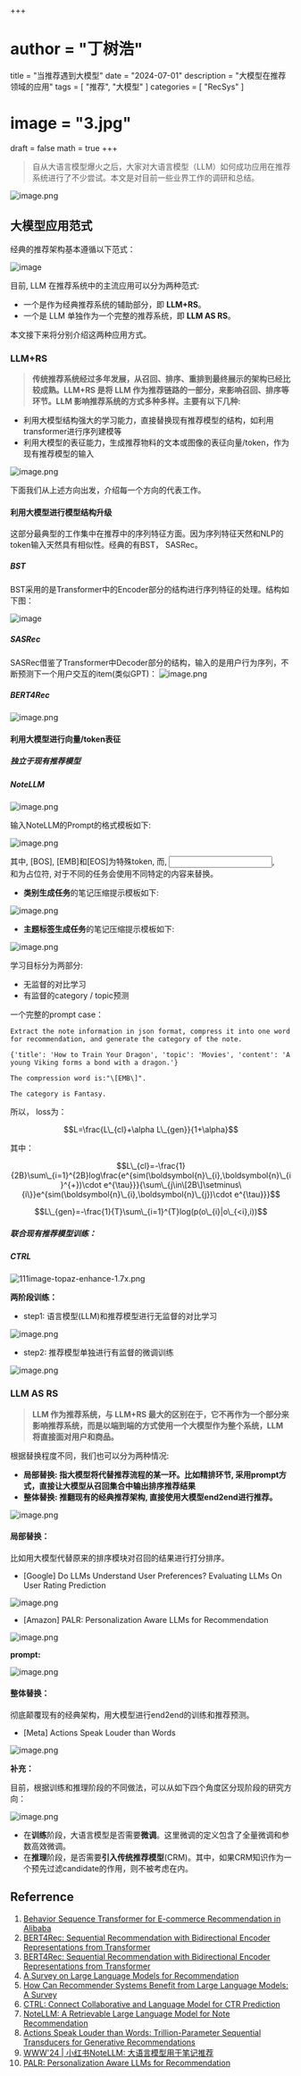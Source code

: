 +++
# author = "丁树浩"
title = "当推荐遇到大模型"
date = "2024-07-01"
description = "大模型在推荐领域的应用"
tags = [
  "推荐",
  "大模型"
]
categories = [
  "RecSys"
]
# image = "3.jpg"
draft = false
math = true
+++


> 自从大语言模型爆火之后，大家对大语言模型（LLM）如何成功应用在推荐系统进行了不少尝试。本文是对目前一些业界工作的调研和总结。

![image.png](https://alidocs.oss-cn-zhangjiakou.aliyuncs.com/res/KM7qe92bYQ5eqpj8/img/5bb122b8-edef-4175-8167-8aa1524cd7df.png)

## 大模型应用范式

经典的推荐架构基本遵循以下范式：

![image](https://alidocs.oss-cn-zhangjiakou.aliyuncs.com/a/pgEG19GKDHxeolWl/27da04c5ef2c47c7a7642a1a201f15f53264.png)

目前, LLM 在推荐系统中的主流应用可以分为两种范式:

* 一个是作为经典推荐系统的辅助部分，即 **LLM+RS**。
* 一个是 LLM 单独作为一个完整的推荐系统，即 **LLM AS RS**。
    

本文接下来将分别介绍这两种应用方式。

### LLM+RS

> **传统推荐系统经过多年发展，从召回、排序、重排到最终展示的架构已经比较成熟。LLM+RS 是将 LLM 作为推荐链路的一部分，来影响召回、排序等环节。LLM 影响推荐系统的方式多种多样。主要有以下几种:**

* 利用大模型结构强大的学习能力，直接替换现有推荐模型的结构，如利用transformer进行序列建模等 
* 利用大模型的表征能力，生成推荐物料的文本或图像的表征向量/token，作为现有推荐模型的输入
    

![image.png](https://alidocs.oss-cn-zhangjiakou.aliyuncs.com/res/KM7qe92bYQ5eqpj8/img/f1b83414-29bc-4699-97ac-82d7231c6c56.png)

下面我们从上述方向出发，介绍每一个方向的代表工作。

#### 利用大模型进行模型结构升级

这部分最典型的工作集中在推荐中的序列特征方面。因为序列特征天然和NLP的token输入天然具有相似性。经典的有BST， SASRec。

##### BST

BST采用的是Transformer中的Encoder部分的结构进行序列特征的处理。结构如下图：

![image](https://alidocs.oss-cn-zhangjiakou.aliyuncs.com/res/KM7qe92bYQ5eqpj8/img/f16de178-f64e-4421-a755-76e559f413b4.png)

##### SASRec 

SASRec借鉴了Transformer中Decoder部分的结构，输入的是用户行为序列，不断预测下一个用户交互的item(类似GPT)：
![image.png](https://alidocs.oss-cn-zhangjiakou.aliyuncs.com/res/KM7qe92bYQ5eqpj8/img/fffe4a40-d715-4339-9ec6-a98018510348.png)

##### BERT4Rec
![image.png](https://alidocs.oss-cn-zhangjiakou.aliyuncs.com/res/KM7qe92bYQ5eqpj8/img/ae060b3f-afad-4d7e-b2f7-71cd27a523e0.png)

#### 利用大模型进行向量/token表征

##### 独立于现有推荐模型

##### NoteLLM
    

![image.png](https://alidocs.oss-cn-zhangjiakou.aliyuncs.com/res/KM7qe92bYQ5eqpj8/img/f28f25ad-7ad9-43ed-ab0d-dc84e00a7c89.png)

 输入NoteLLM的Prompt的格式模板如下:

![image.png](https://alidocs.oss-cn-zhangjiakou.aliyuncs.com/res/KM7qe92bYQ5eqpj8/img/5ed99d91-04f8-4684-8534-869816f2fa44.png)

其中, \[BOS\], \[EMB\]和\[EOS\]为特殊token, 而<Instruction>, <Input Note>, <Output Guidance>和<Output>为占位符, 对于不同的任务会使用不同特定的内容来替换。

- **类别生成任务**的笔记压缩提示模板如下:

![image.png](https://alidocs.oss-cn-zhangjiakou.aliyuncs.com/res/KM7qe92bYQ5eqpj8/img/0d3d18aa-4b62-4bf0-a197-5fddb0792a02.png)

-  **主题标签生成任务**的笔记压缩提示模板如下:
    
![image.png](https://alidocs.oss-cn-zhangjiakou.aliyuncs.com/res/KM7qe92bYQ5eqpj8/img/c8d02652-0d2c-4167-866b-a4742fc544ce.png)

学习目标分为两部分:

- 无监督的对比学习
- 有监督的category / topic预测
    

一个完整的prompt case：

```
Extract the note information in json format, compress it into one word for recommendation, and generate the category of the note.

{'title': 'How to Train Your Dragon', 'topic': 'Movies', 'content': 'A young Viking forms a bond with a dragon.'}

The compression word is:"\[EMB\]".

The category is Fantasy.
```

所以， loss为：

$$L=\frac{L\_{cl}+\alpha L\_{gen}}{1+\alpha}$$

其中：

$$L\_{cl}=-\frac{1}{2B}\sum\_{i=1}^{2B}log\frac{e^{sim(\boldsymbol{n}\_{i},\boldsymbol{n}\_{i}^{+})\cdot e^{\tau}}}{\sum\_{j\in\[2B\]\setminus\{i\}}e^{sim(\boldsymbol{n}\_{i},\boldsymbol{n}\_{j})\cdot e^{\tau}}}$$

$$L\_{gen}=-\frac{1}{T}\sum\_{i=1}^{T}log(p(o\_{i}|o\_{<i},i))$$

##### 联合现有推荐模型训练：

##### CTRL
![111image-topaz-enhance-1.7x.png](https://alidocs.oss-cn-zhangjiakou.aliyuncs.com/res/KM7qe92bYQ5eqpj8/img/83027468-a2a2-4deb-8f4a-60a3b42c36a9.png)

**两阶段训练：**

- step1: 语言模型(LLM)和推荐模型进行无监督的对比学习

![image.png](https://alidocs.oss-cn-zhangjiakou.aliyuncs.com/res/KM7qe92bYQ5eqpj8/img/53e18d76-9b26-4bf1-a107-9f8823efbcee.png)

- step2: 推荐模型单独进行有监督的微调训练

![image.png](https://alidocs.oss-cn-zhangjiakou.aliyuncs.com/res/KM7qe92bYQ5eqpj8/img/4589882f-b81d-4802-9459-ed6fc0056ca3.png)

### LLM AS RS

> **LLM 作为推荐系统，与 LLM+RS 最大的区别在于，它不再作为一个部分来影响推荐系统，而是以端到端的方式使用一个大模型作为整个系统，LLM 将直接面对用户和商品。**

根据替换程度不同，我们也可以分为两种情况:

- **局部替换: 指大模型将代替推荐流程的某一环。比如精排环节, 采用prompt方式，直接让大模型从召回集合中输出排序推荐结果**
- **整体替换: 推翻现有的经典推荐架构, 直接使用大模型end2end进行推荐。**
    

![image.png](https://alidocs.oss-cn-zhangjiakou.aliyuncs.com/res/KM7qe92bYQ5eqpj8/img/4505479c-28bf-46ee-b597-ccaf2b007137.png)

#### 局部替换：

比如用大模型代替原来的排序模块对召回的结果进行打分排序。

- \[Google\] Do LLMs Understand User Preferences? Evaluating LLMs On User Rating Prediction
    

![image.png](https://alidocs.oss-cn-zhangjiakou.aliyuncs.com/res/KM7qe92bYQ5eqpj8/img/dbf55ed1-a73d-4978-b0d7-702aff5eedfe.png)

- \[Amazon\] PALR: Personalization Aware LLMs for Recommendation
    

![image.png](https://alidocs.oss-cn-zhangjiakou.aliyuncs.com/res/KM7qe92bYQ5eqpj8/img/0c859c04-e9ef-43a0-aef8-ce600d60b38d.png)

**prompt:**

![image.png](https://alidocs.oss-cn-zhangjiakou.aliyuncs.com/res/KM7qe92bYQ5eqpj8/img/3edda769-4972-4567-b372-4a1f6c48ad30.png)

#### 整体替换：

彻底颠覆现有的经典架构，用大模型进行end2end的训练和推荐预测。

- \[Meta\] Actions Speak Louder than Words 

![image.png](https://alidocs.oss-cn-zhangjiakou.aliyuncs.com/res/KM7qe92bYQ5eqpj8/img/da5f7f8e-7212-4c74-ba0b-b9f86da86fe7.png)

**补充：**

目前，根据训练和推理阶段的不同做法，可以从如下四个角度区分现阶段的研究方向：

![image.png](https://alidocs.oss-cn-zhangjiakou.aliyuncs.com/res/KM7qe92bYQ5eqpj8/img/ce22c427-fdd4-46e6-b48a-dffff63fd854.png)

* 在**训练**阶段，大语言模型是否需要**微调**。这里微调的定义包含了全量微调和参数高效微调。
* 在**推理**阶段，是否需要**引入传统推荐模型**(CRM)。其中，如果CRM知识作为一个预先过滤candidate的作用，则不被考虑在内。
    

## Referrence

1. [Behavior Sequence Transformer for E-commerce Recommendation in Alibaba](https://arxiv.org/pdf/1905.06874)
2. [BERT4Rec: Sequential Recommendation with Bidirectional Encoder Representations from Transformer](https://arxiv.org/pdf/1904.06690)
3. [BERT4Rec: Sequential Recommendation with Bidirectional Encoder Representations from Transformer](https://arxiv.org/pdf/1904.06690) 
4. [A Survey on Large Language Models for Recommendation](https://arxiv.org/pdf/2305.19860) 
5. [How Can Recommender Systems Benefit from Large Language Models: A Survey](https://arxiv.org/pdf/2306.05817)
6. [CTRL: Connect Collaborative and Language Model for CTR Prediction](https://arxiv.org/pdf/2306.02841)
7. [NoteLLM: A Retrievable Large Language Model for Note Recommendation](https://arxiv.org/pdf/2403.01744)
8. [Actions Speak Louder than Words: Trillion-Parameter Sequential Transducers for Generative Recommendations](https://arxiv.org/pdf/2402.17152)
9. [WWW'24 | 小红书NoteLLM: 大语言模型用于笔记推荐](https://zhuanlan.zhihu.com/p/698568773)
10. [PALR: Personalization Aware LLMs for Recommendation](https://arxiv.org/pdf/2305.07622)
